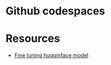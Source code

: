 # Github codespaces

# Resources

* [Fine tuning hugginface model](https://github.com/nogibjj/hugging-face-cli-with-codespaces)
